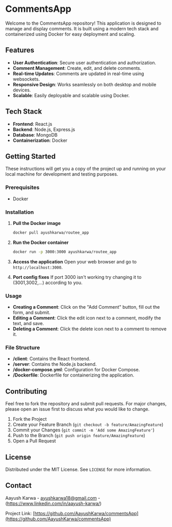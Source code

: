 

# CommentsApp

Welcome to the CommentsApp repository! This application is designed to manage and display comments. It is built using a modern tech stack and containerized using Docker for easy deployment and scaling.

## Features

- **User Authentication**: Secure user authentication and authorization.
- **Comment Management**: Create, edit, and delete comments.
- **Real-time Updates**: Comments are updated in real-time using websockets.
- **Responsive Design**: Works seamlessly on both desktop and mobile devices.
- **Scalable**: Easily deployable and scalable using Docker.

## Tech Stack

- **Frontend**: React.js
- **Backend**: Node.js, Express.js
- **Database**: MongoDB
- **Containerization**: Docker

## Getting Started

These instructions will get you a copy of the project up and running on your local machine for development and testing purposes.

### Prerequisites

- Docker

### Installation

1. **Pull the Docker image**
   ```sh
   docker pull ayushkarwa/routee_app
   ```

2. **Run the Docker container**
   ```sh
   docker run -p 3000:3000 ayushkarwa/routee_app
   ```

3. **Access the application**
   Open your web browser and go to `http://localhost:3000`.

4. **Port config fixes**
   If port 3000 isn't working try changing it to (3001,3002,...) according to you.

### Usage

- **Creating a Comment**: Click on the "Add Comment" button, fill out the form, and submit.
- **Editing a Comment**: Click the edit icon next to a comment, modify the text, and save.
- **Deleting a Comment**: Click the delete icon next to a comment to remove it.

### File Structure

- **/client**: Contains the React frontend.
- **/server**: Contains the Node.js backend.
- **/docker-compose.yml**: Configuration for Docker Compose.
- **/Dockerfile**: Dockerfile for containerizing the application.

## Contributing

Feel free to fork the repository and submit pull requests. For major changes, please open an issue first to discuss what you would like to change.

1. Fork the Project
2. Create your Feature Branch (`git checkout -b feature/AmazingFeature`)
3. Commit your Changes (`git commit -m 'Add some AmazingFeature'`)
4. Push to the Branch (`git push origin feature/AmazingFeature`)
5. Open a Pull Request

## License

Distributed under the MIT License. See `LICENSE` for more information.

## Contact

Aayush Karwa - ayushkarwa18@gmail.com - (https://www.linkedin.com/in/aayush-karwa/)

Project Link: [https://github.com/AayushKarwa/commentsApp](https://github.com/AayushKarwa/commentsApp)

